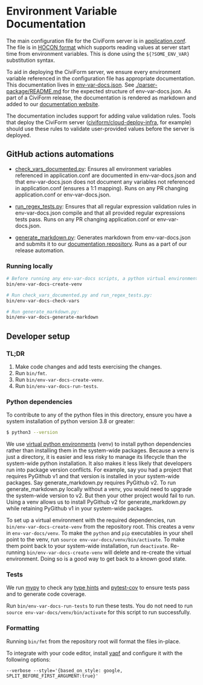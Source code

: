 # Environment Variable Documentation

The main configuration file for the CiviForm server is in
[application.conf](../server/conf/application.conf). The file is in [HOCON
format](https://github.com/lightbend/config/blob/main/HOCON.md) which supports
reading values at server start time from environment variables. This is done
using the `${?SOME_ENV_VAR}` substitution syntax.

To aid in deploying the CiviForm server, we ensure every environment variable
referenced in the configuration file has appropriate documentation. This
documentation lives in [env-var-docs.json](../server/conf/env-var-docs.json).
See [./parser-package/README.md](./parser-package/README.md) for the expected
structure of env-var-docs.json. As part of a CiviForm release, the
documentation is rendered as markdown and added to our [documentation
website](https://docs.civiform.us/it-manual/sre-playbook/server-environment-variables).

The documentation includes support for adding value validation rules. Tools
that deploy the CiviForm server
([civiform/cloud-deploy-infra](https://github.com/civiform/cloud-deploy-infra),
for example) should use these rules to validate user-provided values before the
server is deployed.

## GitHub actions automations

- [check_vars_documented.py](./check_vars_documented.py): Ensures all
  environment variables referenced in application.conf are documented in
  env-var-docs.json and that env-var-docs.json does not document any variables
  not referenced in application.conf (ensures a 1:1 mapping). Runs on any PR
  changing application.conf or env-var-docs.json.

- [run_regex_tests.py](./run_regex_tests.py): Ensures that all regular
  expression validation rules in env-var-docs.json compile and that all
  provided regular expressions tests pass. Runs on any PR changing
  application.conf or env-var-docs.json.

- [generate_markdown.py](./generate_markdown.py): Generates markdown from
  env-var-docs.json and submits it to our [documentation
  repository](https://github.com/civiform/docs/tree/main/docs/it-manual/sre-playbook/server-environment-variables).
  Runs as a part of our release automation.

### Running locally

```sh
# Before running any env-var-docs scripts, a python virtual environment (venv) must be created:
bin/env-var-docs-create-venv

# Run check_vars_documented.py and run_regex_tests.py:
bin/env-var-docs-check-vars

# Run generate_markdown.py:
bin/env-var-docs-generate-markdown
```

## Developer setup

### TL;DR

1. Make code changes and add tests exercising the changes.
1. Run `bin/fmt`.
1. Run `bin/env-var-docs-create-venv`.
1. Run `bin/env-var-docs-run-tests`.

### Python dependencies

To contribute to any of the python files in this directory, ensure you have a
system installation of python version 3.8 or greater:

```sh
$ python3 --version
```

We use [virtual python
environments](https://docs.python.org/3/library/venv.html) (venv) to install
python dependencies rather than installing them in the system-wide packages.
Because a venv is just a directory, it is easier and less risky to manage its
lifecycle than the system-wide python installation. It also makes it less
likely that developers run into package version conflicts. For example, say you
had a project that requires PyGithub v1 and that version is installed in your
system-wide packages. Say generate_markdown.py requires PyGithub v2. To run
generate_markdown.py locally without a venv, you would need to upgrade the
system-wide version to v2. But then your other project would fail to run. Using
a venv allows us to install PyGithub v2 for generate_markdown.py while
retaining PyGithub v1 in your system-wide packages.

To set up a virtual environment with the required dependencies, run
`bin/env-var-docs-create-venv` from the repository root. This creates a venv in
`env-var-docs/venv`. To make the `python` and `pip` executables in your shell
point to the venv, run `source env-var-docs/venv/bin/activate`. To make them
point back to your system-wide installation, run `deactivate`. Re-running
`bin/env-var-docs-create-venv` will delete and re-create the virtual
environment. Doing so is a good way to get back to a known good state.

### Tests

We run [mypy](https://mypy-lang.org/) to check any [type
hints](https://docs.python.org/3/library/typing.html) and
[pytest-cov](https://pypi.org/project/pytest-cov/) to ensure tests pass and to
generate code coverage.

Run `bin/env-var-docs-run-tests` to run these tests. You do not need to run
`source env-var-docs/venv/bin/activate` for this script to run successfully.

### Formatting

Running `bin/fmt` from the repository root will format the files in-place.

To integrate with your code editor, install
[yapf](https://github.com/google/yapf) and configure it with the following
options:

`--verbose --style='{based_on_style: google, SPLIT_BEFORE_FIRST_ARGUMENT:true}'`
